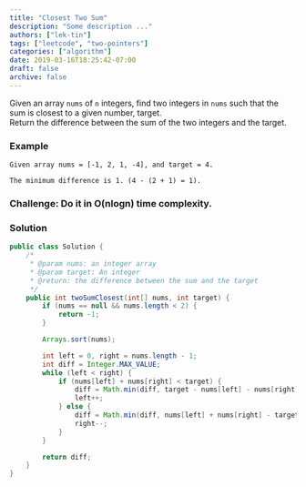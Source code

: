 ```yaml
---
title: "Closest Two Sum"
description: "Some description ..."
authors: ["lek-tin"]
tags: ["leetcode", "two-pointers"]
categories: ["algorithm"]
date: 2019-03-16T18:25:42-07:00
draft: false
archive: false
---
```

Given an array `nums` of `n` integers, find two integers in `nums` such that the sum is closest to a given number, target.  
Return the difference between the sum of the two integers and the target.

### Example
```
Given array nums = [-1, 2, 1, -4], and target = 4.

The minimum difference is 1. (4 - (2 + 1) = 1).
```
### Challenge: Do it in O(nlogn) time complexity.

### Solution
```java
public class Solution {
    /*
     * @param nums: an integer array
     * @param target: An integer
     * @return: the difference between the sum and the target
     */
    public int twoSumClosest(int[] nums, int target) {
        if (nums == null && nums.length < 2) {
            return -1;
        }

        Arrays.sort(nums);

        int left = 0, right = nums.length - 1;
        int diff = Integer.MAX_VALUE;
        while (left < right) {
            if (nums[left] + nums[right] < target) {
                diff = Math.min(diff, target - nums[left] - nums[right]);
                left++;
            } else {
                diff = Math.min(diff, nums[left] + nums[right] - target);
                right--;
            }
        }

        return diff;
    }
}
```